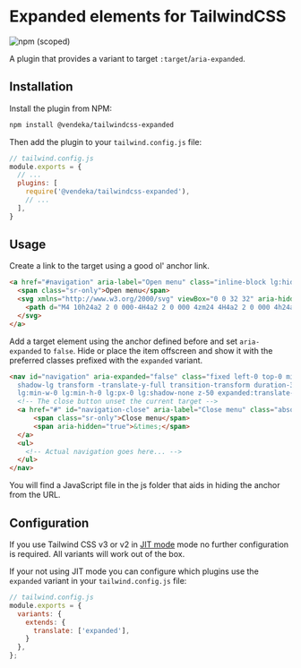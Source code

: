 # Expanded elements for TailwindCSS 

![npm (scoped)](https://img.shields.io/npm/v/@vendeka/tailwindcss-expanded)

A plugin that provides a variant to target `:target`/`aria-expanded`.


## Installation

Install the plugin from NPM:

```sh
npm install @vendeka/tailwindcss-expanded
```

Then add the plugin to your `tailwind.config.js` file:

```js
// tailwind.config.js
module.exports = {
  // ...
  plugins: [
    require('@vendeka/tailwindcss-expanded'),
    // ...
  ],
}
```


## Usage

Create a link to the target using a good ol' anchor link.

```html
<a href="#navigation" aria-label="Open menu" class="inline-block lg:hidden">
  <span class="sr-only">Open menu</span>
  <svg xmlns="http://www.w3.org/2000/svg" viewBox="0 0 32 32" aria-hidden="true" class="h-8 w-8 fill-current">
    <path d="M4 10h24a2 2 0 000-4H4a2 2 0 000 4zm24 4H4a2 2 0 000 4h24a2 2 0 000-4zm0 8H4a2 2 0 000 4h24a2 2 0 000-4z" />
  </svg>
</a>
```

Add a target element using the anchor defined before and set `aria-expanded` to `false`. Hide or place the item offscreen and show it with the preferred classes prefixed with the `expanded` variant.

```html
<nav id="navigation" aria-expanded="false" class="fixed left-0 top-0 min-w-full min-h-screen bg-white bg-opacity-90
  shadow-lg transform -translate-y-full transition-transform duration-300 lg:static lg:translate-y-0 lg:bg-transparent
  lg:min-w-0 lg:min-h-0 lg:px-0 lg:shadow-none z-50 expanded:translate-0">
  <!-- The close button unset the current target -->
  <a href="#" id="navigation-close" aria-label="Close menu" class="absolute top-0 right-0 z-50 p-4 lg:hidden">
      <span class="sr-only">Close menu</span>
      <span aria-hidden="true">&times;</span>
  </a>
  <ul>
    <!-- Actual navigation goes here... -->
  </ul>
</nav>
```

You will find a JavaScript file in the js folder that aids in hiding the anchor from the URL.


## Configuration

If you use Tailwind CSS v3 or v2 in [JIT mode](https://tailwindcss.com/blog/just-in-time-the-next-generation-of-tailwind-css) mode no further configuration is required. All variants will work out of the box.

If your not using JIT mode you can configure which plugins use the `expanded` variant in your `tailwind.config.js` file:

```js
// tailwind.config.js
module.exports = {
  variants: {
    extends: {
      translate: ['expanded'],
    }
  },
};
```
